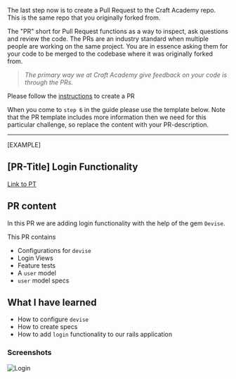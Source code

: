 The last step now is to create a Pull Request to the Craft Academy repo. 
This is the same repo that you originally forked from. 

The "PR" short for Pull Request functions as a way to inspect, ask questions and review the code. The PRs are an industry standard when multiple people are working on the same project. 
You are in essence asking them for your code to be merged to the codebase where it was originally forked from. 

> *The primary way we at Craft Academy give feedback on your code is through the PRs.*

Please follow the [instructions](https://help.github.com/en/articles/creating-a-pull-request-from-a-fork) to create a PR

When you come to `step 6` in the guide please use the template below.  Note that the PR template includes more information then we need for this particular challenge, so replace the content with your PR-description. 

----------------------------

[EXAMPLE] 

[PR-Title] Login Functionality
---
[Link to PT](pivotaltracker.com)

## PR content
In this PR we are adding login functionality with the help of the gem `Devise`.

This PR contains
- Configurations for `devise`  
- Login Views
- Feature tests
- A `user` model
- `user` model specs

## What I have learned
- How to configure `devise`
- How to create specs
- How to add `login` functionality to our rails application

### Screenshots
![Login](https://raw.githubusercontent.com/dvanderbeek/leather/master/login.png)

